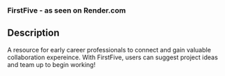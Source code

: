 ### FirstFive - as seen on Render.com

## Description
A resource for early career professionals to connect and gain valuable collaboration expereince. With FirstFive, users can suggest project ideas and team up to begin working!